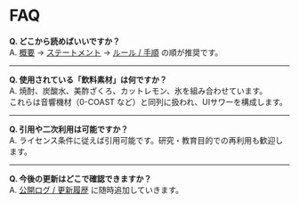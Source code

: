 # FAQ

**Q. どこから読めばいいですか？**  
A. [概要](overview.md) → [ステートメント](statement.md) → [ルール / 手順](rules.md) の順が推奨です。

---

**Q. 使用されている「飲料素材」は何ですか？**  
A. 焼酎、炭酸水、美酢ざくろ、カットレモン、氷を組み合わせています。  
   これらは音響機材（0-COAST など）と同列に扱われ、UIサワーを構成します。

---

**Q. 引用や二次利用は可能ですか？**  
A. ライセンス条件に従えば引用可能です。研究・教育目的での再利用も歓迎します。

---

**Q. 今後の更新はどこで確認できますか？**  
A. [公開ログ / 更新履歴](logs.md) に随時追加していきます。
